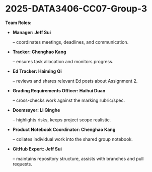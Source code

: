 # 2025-DATA3406-CC07-Group-3

**Team Roles:**  
- **Manager: Jeff Sui** 

  – coordinates meetings, deadlines, and communication.  

- **Tracker: Chenghao Kang**

  – ensures task allocation and monitors progress.  
- **Ed Tracker: Haiming Qi** 

  – reviews and shares relevant Ed posts about Assignment 2.  
- **Grading Requirements Officer: Haihui Duan** 

  – cross-checks work against the marking rubric/spec.  
- **Doomsayer: Li Qinghe**

  – highlights risks, keeps project scope realistic.  
- **Product Notebook Coordinator: Chenghao Kang**
 
  – collates individual work into the shared group notebook.  
- **GitHub Expert: Jeff Sui** 

  – maintains repository structure, assists with branches and pull requests.  
